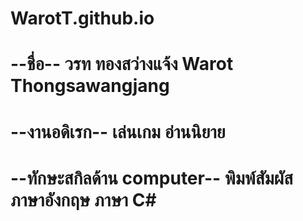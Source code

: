 # WarotT.github.io
 
--ชื่อ--
วรท ทองสว่างแจ้ง
Warot Thongsawangjang
==========================================================================
--งานอดิเรก--
เล่นเกม
อ่านนิยาย
==========================================================================
--ทักษะสกิลด้าน computer--
พิมพ์สัมผัสภาษาอังกฤษ
ภาษา C#
==========================================================================